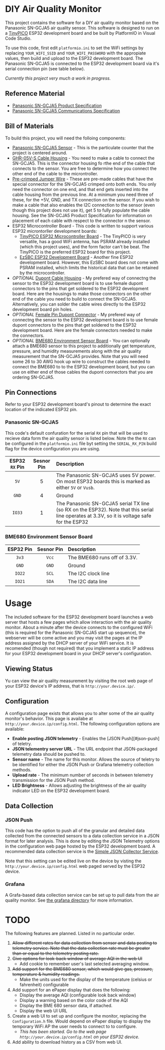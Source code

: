 # DIY Air Quality Monitor

This project contains the software for a DIY air quality monitor based on the Panasonic SN-GCJA5 air quality sensor. This software is designed to run on a [TinyPICO](https://www.tinypico.com) ESP32 development board and be built by PlatformIO in Visual Code Studio.

To use this code, first edit `platformio.ini` to set the WiFi settings by replacing `YOUR_WIFI_SSID` and `YOUR_WIFI_PASSWORD` with the appropiate values, then build and upload to the ESP32 development board. The Panasonic SN-GCJA5 is connected to the ESP32 development board via it's serial connection pin (see table below).

*Currently this project very much a work in progress.*

## Reference Material

* [Panasonic SN-GCJA5 Product Specification](https://na.industrial.panasonic.com/products/sensors/air-quality-gas-flow-sensors/lineup/laser-type-pm-sensor/series/123557/model/123559)
* [Panasonic SN-GCJA5 Communications Specification](https://b2b-api.panasonic.eu/file_stream/pids/fileversion/8814)

## Bill of Materials
To build this project, you will need the folloing components:

* [Panasonic SN-GCJA5 Sensor](https://www.mouser.com/ProductDetail/667-SN-GCJA5) - This is the particulate counter that the project is centered around.
* [GHR-05V-S Cable Housing](https://www.digikey.com/en/products/detail/jst-sales-america-inc/GHR-05V-S/807817) - You need to make a cable to connect the SN-GCJA5. This is the connector housing fo rthe end of the cable that connects to the sensor. You are free to determine how you connect the other end of the cable to the microntroller.
* [Pre-crimped Jumper Wire](https://www.digikey.com/en/products/detail/jst-sales-america-inc/AGHGH28K305/6009450) - These are pre-made cables that have the special connector for the SN-GCJA5 crimped onto both ends. You only need the connector on one end, and that end gets inserted into the cable housing from the previous line. At a minimum you need three of these, for the +5V, GND, and TX connection on the sensor. If you wish to make a cable that also enables the I2C connection to the sensor (even though this project does not use it), get 5 to fully populate the cable housing. See the SN-GCJA5 Product Specification for information on placement of each cable with respect to the connector n the sensor.
* ESP32 Microcontroller Board - This code is written to support various ESP32 microntorller development boards:
  * [TinyPICO ESP32 Microcontroller Board](https://www.tinypico.com/) - The TinyPICO is very versatile, has a good WiFi antenna, has PSRAM already installed (which this project uses), and the form factor can't be beat. The TinyPICO is the preferred ESP32 board for this project.
  * [EzSBC ESP32 Development Board](https://www.ezsbc.com/product/esp32-breakout-and-development-board/) - Another fine ESP32 development board. However, this EzSBC board does not come with PSRAM installed, which limits the historical data that can be retained by the microcontroller.
* *OPTIONAL* [Dupont Cable Housing](https://www.ebay.com/itm/100Pcs-1P-Dupont-Jumper-Wire-Cable-Housing-Female-Pin-Connector-2-54-mm-Pitch/112299848779) - My prefered way of connectng the sensor to the ESP32 development board is to use female dupont connectors to the pins that get soldered to the ESP32 development board. Here are the housings to make those connectors on the other end of the cable you need to build to connect the SN-GCJA5. Alternatively, you can solder the cable wires directly to the ESP32 development board pin holes.
* *OPTIONAL* [Female Pin Dupont Connector](https://www.ebay.com/itm/US-Stock-100pcs-Female-Pin-Dupont-Connector-Gold-Plated-2-54mm-Pitch/371912445248) - My prefered way of connectng the sensor to the ESP32 development board is to use female dupont connectors to the pins that get soldered to the ESP32 development board. Here are the female connectors needed to make the connectors.
* *OPTIONAL* [BME680 Environment Sensor Board](https://www.digikey.com/products/en?mpart=3660&v=1528) - You can optionally attach a BME680 sensor to this project to additionally get temperature, pressure, and humidity measurements along with the air quality measurement that the SN-GCJA5 provides. Note that you will need some 26 to 30 AWG hook up wire to construct the cables needed to connect the BME680 to to the ESP32 development board, but you can use on either end of those cables the dupont connectors that you are ordering SN-GCJA5.

## Pin Connections
Refer to your ESP32 development board's pinout to determine the exact location of the indicated ESP32 pin.

### Panasonic SN-GCJA5
This code's default confuration for the serial `RX` pin that will be used to recieve data form the air quality sensor is listed below. Note the the `RX` can be configured in the `platformio.ini` file byt setting the `SERIAL_RX_PIN` build flag for the device configuration you are using.

| ESP32 `RX` Pin | Sesnor Pin | Description |
|:-:|:-:|:--|
| `5V` | 5 | The Panasonic SN-GCJA5 uses 5V power. On most ESP32 boards this is marked as either `5V` or `Vusb`. |
| `GND` |  4 | Ground |
| `IO33` |  1 | The Panasonic SN-GCJA5 serial TX line (so RX on the ESP32). Note that this serial line operates at 3.3V, so it is voltage safe for the ESP32 |,

### BME680 Environment Sensor Board
| ESP32 Pin | Sesnor Pin | Description |
|:-:|:-:|:--|
| `3v3` |  `Vcc` | The BME680 runs off of 3.3V. |
| `GND` |  `GND` | Ground |
| `IO22` |  `SCL` | The I2C clock line |
| `IO21` | `SDA` | The I2C data line |

# Usage
The included software for the ESP32 development board launches a web server that hosts a few pages which allow interaction with the air quality monitor. About a minute after the device connects to the configured WiFi (this is required for the Panasonic SN-GCJA5 start up sequence), the webserver will be come active and you may visit the pages at the IP address assigned by the DHCP server of your WiFi service. It is recomended (though not required) that you implement a static IP address for your ESP32 development board in your DHCP server's configuration.

## Viewing Status
Yu can view the air quality measurement by visiting the root web page of your ESP32 device's IP address, that is `http://your.device.ip/`.

## Configuration
A configuration page exists that allows you to alter some of the air quality monitor's behavior. This page is availabe at `http://your.device.ip/config.html`. The following configuration options are  available:

* **Enable posting JSON telemetry** - Enables the [JSON Push][#json-push] of teletry.
* **JSON telementry server URL** - The URL endpoint that JSON-packaged telemetry data should be pushed to.
* **Sensor name** - The name for this monitor. Allows the source of teletry to be identified for either the JSON Push or Grafana telemetry collection methods.
* **Upload rate** - The minimum number of seconds in between telemetry transmission for the JSON Push method.
* **LED Brightness** - Allows adjusting the brightness of the air quality indicator LED on the ESP32 development board.

## Data Collection

### JSON Push
This code has the option to push all of the granular and detailed data collected from the connected sensors to a data collection service in a JSON format for later analysis. This is done by editing the JSON Telemetry options in the configuration web page hosted by the ESP32 development board. A recommended data collection service is the [Simple JSON Collector Service](https://github.com/michaelkamprath/simple-json-collector-service).

Note that this setting can be edited live on the device by visting the `http://your.device.ip/config.html` web paged served by the ESP32 device.

### Grafana
A Grafa-based data collection service can be set up to pull data from the air quality monitor. See [the grafana directory](grafana/) for more information.

# TODO
The following features are planned. Listed in no particular order.

1. ~~Allow different rates for data collection from sensor and data posting to telemetry service. Note that the data collection rate must be greater than or equal to the telemetry posting rate.~~
2. ~~Give options for look-back window of average AQI in the web UI~~
   * Add cookie to remember user's last selected averaging window.
3. ~~Add support for the BME680 sensor, which would give gas, pressure, temperature & humidity readings.~~
   * Make the units used for the display of the temperature (celsius or fahrenheit) configurable
4. Add support for an ePaper display that does the following:
   * Display the average AQI (configurable look back window)
   * Display a warning based on the color code of the AQI
   * Display the BME 680 sensor data, if attached.
   * Display the web UI URL
5. Create a web UI to set up and configure the monitor, replacing the `Configuration.h` file. Would depend on ePaper display to display the temporary WiFi AP the user needs to connect to to configure.
   * _This has been started. Go to the web page `http://your.device.ip/config.html` on your ESP32 device._
6. Add ability to download history as a CSV from web UI.
